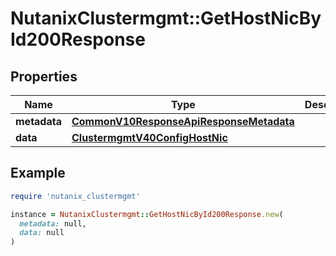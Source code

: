# NutanixClustermgmt::GetHostNicById200Response

## Properties

| Name | Type | Description | Notes |
| ---- | ---- | ----------- | ----- |
| **metadata** | [**CommonV10ResponseApiResponseMetadata**](CommonV10ResponseApiResponseMetadata.md) |  | [optional] |
| **data** | [**ClustermgmtV40ConfigHostNic**](ClustermgmtV40ConfigHostNic.md) |  | [optional] |

## Example

```ruby
require 'nutanix_clustermgmt'

instance = NutanixClustermgmt::GetHostNicById200Response.new(
  metadata: null,
  data: null
)
```

